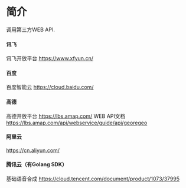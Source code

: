 # 简介
调用第三方WEB API.

#### 讯飞
讯飞开放平台
    https://www.xfyun.cn/

#### 百度
百度智能云
    https://cloud.baidu.com/

#### 高德
高德开放平台 
    https://lbs.amap.com/
WEB API文档
    https://lbs.amap.com/api/webservice/guide/api/georegeo

#### 阿里云
https://cn.aliyun.com/

#### 腾讯云（有Golang SDK）
基础语音合成
    https://cloud.tencent.com/document/product/1073/37995



